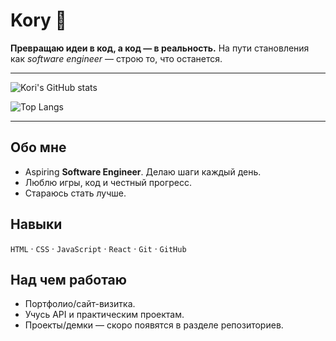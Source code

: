 # Kory 👋

**Превращаю идеи в код, а код — в реальность.**
На пути становления как *software engineer* — строю то, что останется.

---


![Kori's GitHub stats](https://github-readme-stats.vercel.app/api?username=Koryandr&show_icons=true&theme=default)

![Top Langs](https://github-readme-stats.vercel.app/api/top-langs/?username=Koryandr&layout=compact&theme=default)

---

## Обо мне

* Aspiring **Software Engineer**. Делаю шаги каждый день.
* Люблю игры, код и честный прогресс.
* Стараюсь стать лучше.

## Навыки

`HTML` · `CSS` · `JavaScript` · `React` · `Git` · `GitHub`

## Над чем работаю

* Портфолио/сайт-визитка.
* Учусь API и практическим проектам.
* Проекты/демки — скоро появятся в разделе репозиториев.
